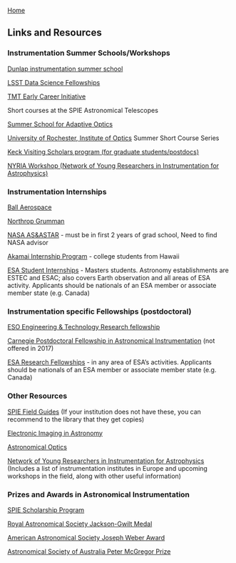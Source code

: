 [Home](index.md)

## Links and Resources

### Instrumentation Summer Schools/Workshops

[Dunlap instrumentation summer school](http://www.dunlap.utoronto.ca/training/summer-school/)

[LSST Data Science Fellowships](https://www.lsstcorporation.org/fellowship_program)

[TMT Early Career Initiative](https://www.tmt.org/page/workforce-development)

Short courses at the SPIE Astronomical Telescopes 

[Summer School for Adaptive Optics](http://cfao.ucolick.org/aosummer.php)

[University of Rochester, Institute of Optics](http://www.hajim.rochester.edu/optics/summer/index.html) Summer Short Course Series

[Keck Visiting Scholars program (for graduate students/postdocs)](https://www2.keck.hawaii.edu/inst/KeckScholar/keck-staff.html)

[NYRIA Workshop (Network of Young Researchers in Instrumentation for Astrophysics)](http://astro-instrumentation.blogspot.com/p/next-meeting-workshop-2017.html)

### Instrumentation Internships

[Ball Aerospace](http://www.ball.com/aerospace/about-ball-aerospace/careers/college-internships)

[Northrop Grumman](http://www.northropgrumman.com/Careers/Students-Entry-Level/Pages/Internships.aspx)

[NASA AS&ASTAR](https://www.nasa.gov/offices/education/seap-abstracts-AS-ASTAR.html) - must be in first 2 years of grad school, Need to find NASA advisor

[Akamai Internship Program](https://akamaihawaii.org/internships/) - college students from Hawaii

[ESA Student Internships](https://www.esa.int/About_Us/Careers_at_ESA/Student_Internships2) - Masters students. Astronomy establishments are ESTEC and ESAC; also covers Earth observation and all areas of ESA activity. Applicants should be nationals of an ESA member or associate member state (e.g. Canada)

### Instrumentation specific Fellowships (postdoctoral)

[ESO Engineering & Technology Research fellowship](http://www.eso.org/sci/publications/announcements/sciann17061.html)

[Carnegie Postdoctoral Fellowship in Astronomical Instrumentation](http://obs.carnegiescience.edu/fellowships) (not offered in 2017)

[ESA Research Fellowships](https://www.esa.int/About_Us/Careers_at_ESA/Post_Docs_Research_Fellowship) - in any area of ESA’s activities. Applicants should be nationals of an ESA member or associate member state (e.g. Canada)

### Other Resources

[SPIE Field Guides](http://spie.org/publications/books/field-guides) (If your institution does not have these, you can recommend to the library that they get copies)

[Electronic Imaging in Astronomy](https://www.springer.com/us/book/9783540765820)

[Astronomical Optics](https://www.elsevier.com/books/astronomical-optics/schroeder/978-0-12-629810-9)

[Network of Young Researchers in Instrumentation for Astrophysics](http://astro-instrumentation.blogspot.com/p/about-us.html) (Includes a list of instrumentation institutes in Europe and upcoming workshops in the field, along with other useful information)

### Prizes and Awards in Astronomical Instrumentation

[SPIE Scholarship Program](https://spie.org/membership/student-members/scholarships)

[Royal Astronomical Society Jackson-Gwilt Medal](https://ras.ac.uk/awards-and-grants/awards/2275-jackson-gwilt-medal)

[American Astronomical Society Joseph Weber Award](https://aas.org/grants-and-prizes/joseph-weber-award-astronomical-instrumentation)

[Astronomical Society of Australia Peter McGregor Prize](http://asa.astronomy.org.au/pmp.php)

